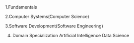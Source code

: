 1.Fundamentals <br />

2.Computer Systems(Computer Science) <br />

3.Software Development(Software Engineering) <br />

4. Domain Specialization
   Artificial Intelligence
   Data Science